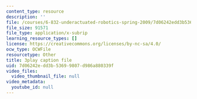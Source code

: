 ```yaml
---
content_type: resource
description: ''
file: /courses/6-832-underactuated-robotics-spring-2009/7d06242edd3b53699807d986a880339f_7la43dvoLh0.vtt
file_size: 91571
file_type: application/x-subrip
learning_resource_types: []
license: https://creativecommons.org/licenses/by-nc-sa/4.0/
ocw_type: OCWFile
resourcetype: Other
title: 3play caption file
uid: 7d06242e-dd3b-5369-9807-d986a880339f
video_files:
  video_thumbnail_file: null
video_metadata:
  youtube_id: null
---
```

